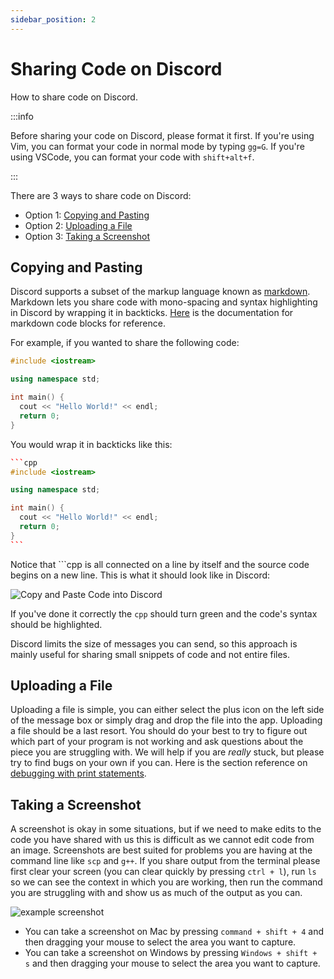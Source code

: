 ```yaml
---
sidebar_position: 2
---
```


# Sharing Code on Discord

How to share code on Discord.

:::info

Before sharing your code on Discord, please format it first. If you're using Vim, you can format your code in normal mode by typing `gg=G`. If you're using VSCode, you can format your code with `shift+alt+f`.

:::

There are 3 ways to share code on Discord:

- Option 1: [Copying and Pasting](#copying-and-pasting)
- Option 2: [Uploading a File](#uploading-a-file)
- Option 3: [Taking a Screenshot](#taking-a-screenshot)

## Copying and Pasting

Discord supports a subset of the markup language known as [markdown](https://www.markdownguide.org/). Markdown lets you share code with mono-spacing and syntax highlighting in Discord by wrapping it in backticks. [Here](https://www.markdownguide.org/extended-syntax/#fenced-code-blocks) is the documentation for markdown code blocks for reference.

For example, if you wanted to share the following code:

```cpp
#include <iostream>

using namespace std;

int main() {
  cout << "Hello World!" << endl;
  return 0;
}
```

You would wrap it in backticks like this:

````cpp
```cpp
#include <iostream>

using namespace std;

int main() {
  cout << "Hello World!" << endl;
  return 0;
}
```
````

Notice that \`\`\`cpp is all connected on a line by itself and the source code begins on a new line. This is what it should look like in Discord:

![Copy and Paste Code into Discord](@site/static/img/discode.png)

If you've done it correctly the `cpp` should turn green and the code's syntax should be highlighted.

Discord limits the size of messages you can send, so this approach is mainly useful for sharing small snippets of code and not entire files.

## Uploading a File

Uploading a file is simple, you can either select the plus icon on the left side of the message box or simply drag and drop the file into the app. Uploading a file should be a last resort. You should do your best to try to figure out which part of your program is not working and ask questions about the piece you are struggling with. We will help if you are _really_ stuck, but please try to find bugs on your own if you can. Here is the section reference on [debugging with print statements](/docs/debugging/segmentation-faults#how-to-debug-segmentation-faults).

## Taking a Screenshot

A screenshot is okay in some situations, but if we need to make edits to the code you have shared with us this is difficult as we cannot edit code from an image. Screenshots are best suited for problems you are having at the command line like `scp` and `g++`. If you share output from the terminal please first clear your screen (you can clear quickly by pressing `ctrl + l`), run `ls` so we can see the context in which you are working, then run the command you are struggling with and show us as much of the output as you can.

![example screenshot](@site/static/img/example-screenshot.png)

- You can take a screenshot on Mac by pressing `command + shift + 4` and then dragging your mouse to select the area you want to capture.
- You can take a screenshot on Windows by pressing `Windows + shift + s` and then dragging your mouse to select the area you want to capture.
